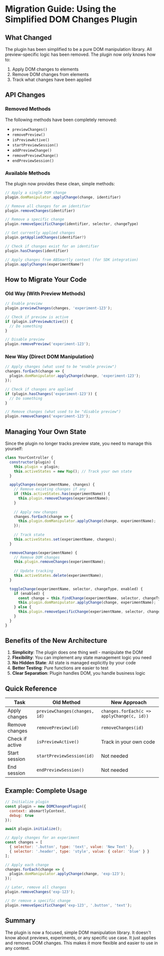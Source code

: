 # Migration Guide: Using the Simplified DOM Changes Plugin

## What Changed
The plugin has been simplified to be a pure DOM manipulation library. All preview-specific logic has been removed. The plugin now only knows how to:
1. Apply DOM changes to elements
2. Remove DOM changes from elements
3. Track what changes have been applied

## API Changes

### Removed Methods
The following methods have been completely removed:
- `previewChanges()` 
- `removePreview()`
- `isPreviewActive()`
- `startPreviewSession()`
- `addPreviewChange()`
- `removePreviewChange()` 
- `endPreviewSession()`

### Available Methods
The plugin now provides these clean, simple methods:

```javascript
// Apply a single DOM change
plugin.domManipulator.applyChange(change, identifier)

// Remove all changes for an identifier
plugin.removeChanges(identifier)

// Remove a specific change
plugin.removeSpecificChange(identifier, selector, changeType)

// Get currently applied changes
plugin.getAppliedChanges(identifier?)

// Check if changes exist for an identifier
plugin.hasChanges(identifier)

// Apply changes from ABSmartly context (for SDK integration)
plugin.applyChanges(experimentName?)
```

## How to Migrate Your Code

### Old Way (With Preview Methods)
```javascript
// Enable preview
plugin.previewChanges(changes, 'experiment-123');

// Check if preview is active
if (plugin.isPreviewActive()) {
  // Do something
}

// Disable preview
plugin.removePreview('experiment-123');
```

### New Way (Direct DOM Manipulation)
```javascript
// Apply changes (what used to be "enable preview")
changes.forEach(change => {
  plugin.domManipulator.applyChange(change, 'experiment-123');
});

// Check if changes are applied
if (plugin.hasChanges('experiment-123')) {
  // Do something
}

// Remove changes (what used to be "disable preview")
plugin.removeChanges('experiment-123');
```

## Managing Your Own State

Since the plugin no longer tracks preview state, you need to manage this yourself:

```javascript
class YourController {
  constructor(plugin) {
    this.plugin = plugin;
    this.activeStates = new Map(); // Track your own state
  }

  applyChanges(experimentName, changes) {
    // Remove existing changes if any
    if (this.activeStates.has(experimentName)) {
      this.plugin.removeChanges(experimentName);
    }
    
    // Apply new changes
    changes.forEach(change => {
      this.plugin.domManipulator.applyChange(change, experimentName);
    });
    
    // Track state
    this.activeStates.set(experimentName, changes);
  }

  removeChanges(experimentName) {
    // Remove DOM changes
    this.plugin.removeChanges(experimentName);
    
    // Update tracking
    this.activeStates.delete(experimentName);
  }

  toggleChange(experimentName, selector, changeType, enabled) {
    if (enabled) {
      const change = this.findChange(experimentName, selector, changeType);
      this.plugin.domManipulator.applyChange(change, experimentName);
    } else {
      this.plugin.removeSpecificChange(experimentName, selector, changeType);
    }
  }
}
```

## Benefits of the New Architecture

1. **Simplicity**: The plugin does one thing well - manipulate the DOM
2. **Flexibility**: You can implement any state management logic you need
3. **No Hidden State**: All state is managed explicitly by your code
4. **Better Testing**: Pure functions are easier to test
5. **Clear Separation**: Plugin handles DOM, you handle business logic

## Quick Reference

| Task | Old Method | New Approach |
|------|------------|--------------|
| Apply changes | `previewChanges(changes, id)` | `changes.forEach(c => applyChange(c, id))` |
| Remove changes | `removePreview(id)` | `removeChanges(id)` |
| Check if active | `isPreviewActive()` | Track in your own code |
| Start session | `startPreviewSession(id)` | Not needed |
| End session | `endPreviewSession()` | Not needed |

## Example: Complete Usage

```javascript
// Initialize plugin
const plugin = new DOMChangesPlugin({
  context: absmartlyContext,
  debug: true
});

await plugin.initialize();

// Apply changes for an experiment
const changes = [
  { selector: '.button', type: 'text', value: 'New Text' },
  { selector: '.header', type: 'style', value: { color: 'blue' } }
];

// Apply each change
changes.forEach(change => {
  plugin.domManipulator.applyChange(change, 'exp-123');
});

// Later, remove all changes
plugin.removeChanges('exp-123');

// Or remove a specific change
plugin.removeSpecificChange('exp-123', '.button', 'text');
```

## Summary
The plugin is now a focused, simple DOM manipulation library. It doesn't know about previews, experiments, or any specific use case. It just applies and removes DOM changes. This makes it more flexible and easier to use in any context.